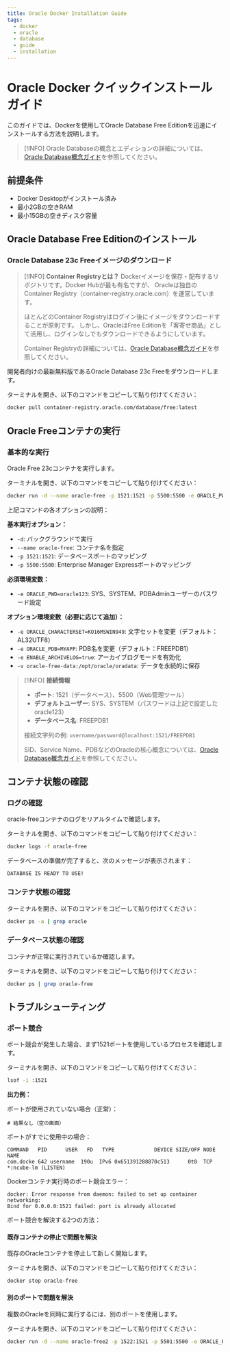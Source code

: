 ```yaml
---
title: Oracle Docker Installation Guide
tags:
  - docker
  - oracle
  - database
  - guide
  - installation
---
```


# Oracle Docker クイックインストールガイド

このガイドでは、Dockerを使用してOracle Database Free Editionを迅速にインストールする方法を説明します。

> [!INFO]
> Oracle Databaseの概念とエディションの詳細については、[Oracle Database概念ガイド](oracle-database-concepts.md)を参照してください。

## 前提条件

- Docker Desktopがインストール済み
- 最小2GBの空きRAM
- 最小15GBの空きディスク容量

## Oracle Database Free Editionのインストール

### Oracle Database 23c Freeイメージのダウンロード

> [!INFO]
> **Container Registryとは？**
> Dockerイメージを保存・配布するリポジトリです。Docker Hubが最も有名ですが、
> Oracleは独自のContainer Registry（container-registry.oracle.com）を運営しています。
> 
> ほとんどのContainer Registryはログイン後にイメージをダウンロードすることが原則です。
> しかし、OracleはFree Editionを「客寄せ商品」として活用し、ログインなしでもダウンロードできるようにしています。
> 
> Container Registryの詳細については、[Oracle Database概念ガイド](oracle-database-concepts.md#container-registryとは)を参照してください。

開発者向けの最新無料版であるOracle Database 23c Freeをダウンロードします。

ターミナルを開き、以下のコマンドをコピーして貼り付けてください：
```bash
docker pull container-registry.oracle.com/database/free:latest
```
## Oracle Freeコンテナの実行

### 基本的な実行

Oracle Free 23cコンテナを実行します。

ターミナルを開き、以下のコマンドをコピーして貼り付けてください：
```bash
docker run -d --name oracle-free -p 1521:1521 -p 5500:5500 -e ORACLE_PWD=oracle123 container-registry.oracle.com/database/free:latest
```

上記コマンドの各オプションの説明：

**基本実行オプション：**
- `-d`: バックグラウンドで実行
- `--name oracle-free`: コンテナ名を指定
- `-p 1521:1521`: データベースポートのマッピング
- `-p 5500:5500`: Enterprise Manager Expressポートのマッピング

**必須環境変数：**
- `-e ORACLE_PWD=oracle123`: SYS、SYSTEM、PDBAdminユーザーのパスワード設定

**オプション環境変数（必要に応じて追加）：**
- `-e ORACLE_CHARACTERSET=KO16MSWIN949`: 文字セットを変更（デフォルト：AL32UTF8）
- `-e ORACLE_PDB=MYAPP`: PDB名を変更（デフォルト：FREEPDB1）
- `-e ENABLE_ARCHIVELOG=true`: アーカイブログモードを有効化
- `-v oracle-free-data:/opt/oracle/oradata`: データを永続的に保存

> [!INFO]
> **接続情報**
> - **ポート**: 1521（データベース）、5500（Web管理ツール）
> - **デフォルトユーザー**: SYS、SYSTEM（パスワードは上記で設定したoracle123）
> - **データベース名**: FREEPDB1
> 
> 接続文字列の例: `username/password@localhost:1521/FREEPDB1`
> 
> SID、Service Name、PDBなどのOracleの核心概念については、[Oracle Database概念ガイド](oracle-database-concepts.md#oracleの核心概念)を参照してください。



## コンテナ状態の確認

### ログの確認

oracle-freeコンテナのログをリアルタイムで確認します。

ターミナルを開き、以下のコマンドをコピーして貼り付けてください：
```bash
docker logs -f oracle-free
```

データベースの準備が完了すると、次のメッセージが表示されます：
```
DATABASE IS READY TO USE!
```

### コンテナ状態の確認

ターミナルを開き、以下のコマンドをコピーして貼り付けてください：
```bash
docker ps -a | grep oracle
```

### データベース状態の確認

コンテナが正常に実行されているか確認します。

ターミナルを開き、以下のコマンドをコピーして貼り付けてください：
```bash
docker ps | grep oracle-free
```


## トラブルシューティング

### ポート競合

ポート競合が発生した場合、まず1521ポートを使用しているプロセスを確認します。

ターミナルを開き、以下のコマンドをコピーして貼り付けてください：
```bash
lsof -i :1521
```

**出力例：**

ポートが使用されていない場合（正常）：
```
# 結果なし（空の画面）
```

ポートがすでに使用中の場合：
```
COMMAND   PID      USER   FD   TYPE             DEVICE SIZE/OFF NODE NAME
com.docke 642 username  190u  IPv6 0x651391288870c513      0t0  TCP *:ncube-lm (LISTEN)
```

Dockerコンテナ実行時のポート競合エラー：
```
docker: Error response from daemon: failed to set up container networking: 
Bind for 0.0.0.0:1521 failed: port is already allocated
```

ポート競合を解決する2つの方法：

#### 既存コンテナの停止で問題を解決

既存のOracleコンテナを停止して新しく開始します。

ターミナルを開き、以下のコマンドをコピーして貼り付けてください：
```bash
docker stop oracle-free
```

#### 別のポートで問題を解決

複数のOracleを同時に実行するには、別のポートを使用します。

ターミナルを開き、以下のコマンドをコピーして貼り付けてください：
```bash
docker run -d --name oracle-free2 -p 1522:1521 -p 5501:5500 -e ORACLE_PWD=YourPassword123 container-registry.oracle.com/database/free:latest
```